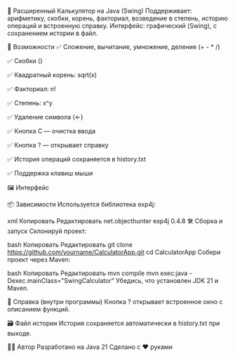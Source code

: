 🧮 Расширенный Калькулятор на Java (Swing)
Поддерживает: арифметику, скобки, корень, факториал, возведение в степень, историю операций и встроенную справку.
Интерфейс: графический (Swing), с сохранением истории в файл.

🚀 Возможности
✅ Сложение, вычитание, умножение, деление (+ - * /)

✅ Скобки ()

✅ Квадратный корень: sqrt(x)

✅ Факториал: n!

✅ Степень: x^y

✅ Удаление символа (←)

✅ Кнопка C — очистка ввода

✅ Кнопка ? — открывает справку

✅ История операций сохраняется в history.txt

✅ Поддержка клавиш мыши

🖼️ Интерфейс
<!-- Можешь вставить скриншот если хочешь -->

📦 Зависимости
Используется библиотека exp4j:

xml
Копировать
Редактировать
<dependency>
<groupId>net.objecthunter</groupId>
<artifactId>exp4j</artifactId>
<version>0.4.8</version>
</dependency>
🛠️ Сборка и запуск
Склонируй проект:

bash
Копировать
Редактировать
git clone https://github.com/yourname/CalculatorApp.git
cd CalculatorApp
Собери проект через Maven:

bash
Копировать
Редактировать
mvn compile
mvn exec:java -Dexec.mainClass="SwingCalculator"
Убедись, что установлен JDK 21 и Maven.

📘 Справка (внутри программы)
Кнопка ? открывает встроенное окно с описанием функций.

🗃️ Файл истории
История сохраняется автоматически в history.txt при выходе.

👨‍💻 Автор
Разработано на Java 21
Сделано с ❤️ руками

